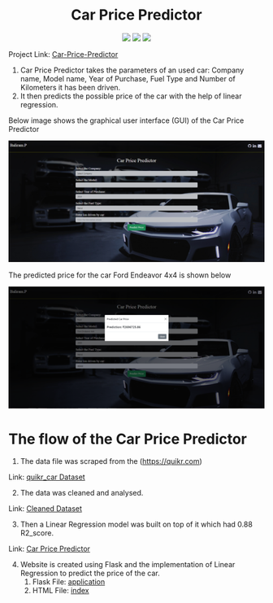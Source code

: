 <h1 align="center">Car Price Predictor</h1>
<p align="center">
<img src="https://img.shields.io/badge/Python-FFD43B?style=for-the-badge&logo=python&logoColor=blue" />
<img src="https://img.shields.io/badge/Jupyter-F37626.svg?&style=for-the-badge&logo=Jupyter&logoColor=white" />
<img src="https://img.shields.io/badge/Heroku-430098?style=for-the-badge&logo=heroku&logoColor=white" />
</p>


Project Link: [Car-Price-Predictor](https://car-price-predictor-ml.herokuapp.com/)
1. Car Price Predictor takes the parameters of an used car: Company name, Model name, Year of Purchase, Fuel Type and Number of Kilometers it has been driven.
2. It then predicts the possible price of the car with the help of linear regression.
 
Below image shows the graphical user interface (GUI) of the Car Price Predictor

![GUI of Car Price Predictor](static/images/gui.PNG)

The predicted price for the car Ford Endeavor 4x4 is shown below

![Predicted Car Price](static/images/predictedprice.PNG)

# The flow of the Car Price Predictor

1. The data file was scraped from the (https://quikr.com)

Link: [quikr_car Dataset](https://github.com/balirampansare/car-price-prediction/blob/main/quikr_car.csv)

2. The data was cleaned and analysed.

Link: [Cleaned Dataset](https://github.com/balirampansare/car-price-prediction/blob/main/cleaned_car.csv)

3. Then a Linear Regression model was built on top of it which had 0.88 R2_score.

Link: [Car Price Predictor](https://github.com/balirampansare/car-price-predictor/blob/main/Car%20Price%20Prediction%20With%20GUI.ipynb)

4. Website is created using Flask and the implementation of Linear Regression to predict the price of the car.
    1. Flask File: [application](https://github.com/balirampansare/car-price-prediction/blob/main/application.py)
    2. HTML File: [index](https://github.com/balirampansare/car-price-prediction/blob/main/templates/index.html)
